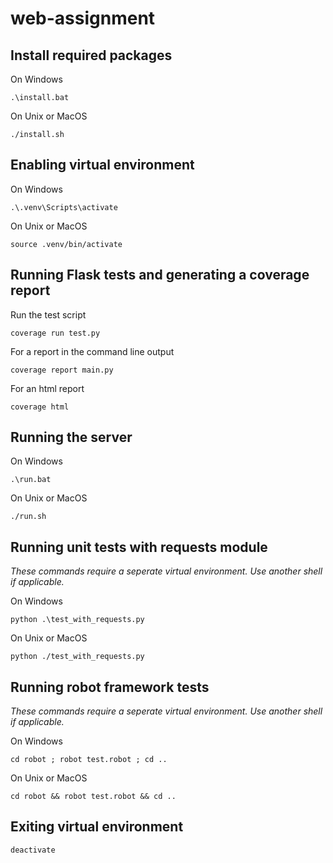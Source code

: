 # web-assignment

## Install required packages
On Windows
```shell
.\install.bat
```

On Unix or MacOS
```shell
./install.sh
```

## Enabling virtual environment
On Windows
```shell
.\.venv\Scripts\activate
```

On Unix or MacOS
```shell
source .venv/bin/activate
```

## Running Flask tests and generating a coverage report
Run the test script
```shell
coverage run test.py
```

For a report in the command line output
```shell
coverage report main.py
```

For an html report
```shell
coverage html
```

## Running the server
On Windows
```shell
.\run.bat
```

On Unix or MacOS
```shell
./run.sh
```

## Running unit tests with requests module
*These commands require a seperate virtual environment. Use another shell if applicable.*

On Windows
```shell
python .\test_with_requests.py
```

On Unix or MacOS
```shell
python ./test_with_requests.py
```

## Running robot framework tests
*These commands require a seperate virtual environment. Use another shell if applicable.*

On Windows
```shell
cd robot ; robot test.robot ; cd ..
```

On Unix or MacOS
```shell
cd robot && robot test.robot && cd ..
```

## Exiting virtual environment
```shell
deactivate
```
